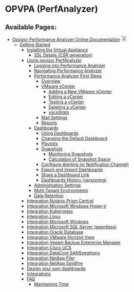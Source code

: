 # OPVPA (PerfAnalyzer)

<div id="main-content" class="pageSection">

</div>

  
  

<div class="pageSection">

<div class="pageSectionHeader">

## Available Pages:

</div>

  - [Opvizor Performance Analyzer Online
    Documentation](Opvizor_Performance_Analyzer_Online_Documentation.md)
    ![](images/icons/contenttypes/home_page_16.png)
      - [Getting Started](Getting_Started-md)
          - [Installing the Virtual
            Appliance](Installing_the_Virtual_Appliance.md)
              - [SSL Details (CSR
                generation)](SSL_Details_CSR_generation_.md)
        <!-- end list -->
          - [Using opvizor PerfAnalyzer](Using_opvizor_PerfAnalyzer.md)
              - [Logging into Performance
                Analyzer](Logging_into_Performance_Analyzer.md)
            <!-- end list -->
              - [Navigating Performance
                Analyzer](Navigating_Performance_Analyzer.md)
            <!-- end list -->
              - [Performance Analyzer First
                Steps](Performance_Analyzer_First_Steps.md)
                  - [Overview](Overview)
                <!-- end list -->
                  - [VMware vCenter](VMware_vCenter.md)
                      - [Adding a New VMware
                        vCenter](Adding_a_New_VMware_vCenter.md)
                    <!-- end list -->
                      - [Editing a vCenter](Editing_a_vCenter.md)
                    <!-- end list -->
                      - [Testing a vCenter](Testing_a_vCenter.md)
                    <!-- end list -->
                      - [Deleting a vCenter](Deleting_a_vCenter.md)
                    <!-- end list -->
                      - [vscsiStats](vscsiStats.md)
                <!-- end list -->
                  - [Mail Settings](Mail_Settings.md)
                <!-- end list -->
                  - [Reports](Reports.md)
            <!-- end list -->
              - [Dashboards](Dashboards)
                  - [Using Dashboards](Using_Dashboards.md)
                <!-- end list -->
                  - [Changing the Default
                    Dashboard](Changing_the_Default_Dashboard.md)
                <!-- end list -->
                  - [Playlists](Playlists.md)
                <!-- end list -->
                  - [Snapshots](Snapshots.md)
                      - [Monitoring Snapshots](Monitoring_Snapshots.md)
                    <!-- end list -->
                      - [Calculation of Snapshot
                        Space](Calculation_of_Snapshot_Space.md)
                <!-- end list -->
                  - [Configure Alerting (or Notification
                    Channel)](Configure_Alerting_or_Notification_Channel_.md)
                <!-- end list -->
                  - [Export and Import
                    Dashboards](Export_and_Import_Dashboards.md)
                <!-- end list -->
                  - [Share a Dashboard Link](Share_a_Dashboard_Link.md)
                <!-- end list -->
                  - [Dashboards History
                    (versioning)](Dashboards_History_versioning_.md)
            <!-- end list -->
              - [Administration Settings](Administration_Settings.md)
            <!-- end list -->
              - [Multi-Tenant Environments](Multi-Tenant_Environments.md)
            <!-- end list -->
              - [Data Retention](Data_Retention.md)
        <!-- end list -->
          - [Integration Nutanix Prism
            Central](Integration_Nutanix_Prism_Central.md)
        <!-- end list -->
          - [Integration Microsoft Windows
            Hyper-V](Integration_Microsoft_Windows_Hyper-V.md)
        <!-- end list -->
          - [Integration Kubernetes](Integration_Kubernetes.md)
        <!-- end list -->
          - [Integration Linux](Integration_Linux.md)
        <!-- end list -->
          - [Integration Microsoft
            Windows](Integration_Microsoft_Windows.md)
        <!-- end list -->
          - [Integration Microsoft SQL Server
            (agentless)](Integration_Microsoft_SQL_Server_agentless_.md)
        <!-- end list -->
          - [Integration Oracle Database](Integration_Oracle_Database.md)
        <!-- end list -->
          - [Integration VMware Horizon
            View](Integration_VMware_Horizon_View.md)
        <!-- end list -->
          - [Integration Veeam Backup Enterprise
            Manager](Integration_Veeam_Backup_Enterprise_Manager.md)
        <!-- end list -->
          - [Integration Cisco UCS](Integration_Cisco_UCS.md)
        <!-- end list -->
          - [Integration DataCore
            SANSymphony](Integration_DataCore_SANSymphony.md)
        <!-- end list -->
          - [Integration NetApp Filer](Integration_NetApp_Filer.md)
        <!-- end list -->
          - [Integration NetApp Solidfire](Integration_NetApp_Solidfire.md)
        <!-- end list -->
          - [Design your own dashboards](Design_your_own_dashboards.md)
        <!-- end list -->
          - [Integrations](Integrations.md)
        <!-- end list -->
          - [FAQ](FAQ)
              - [Maintaining Time](Maintaining_Time.md)

</div>
